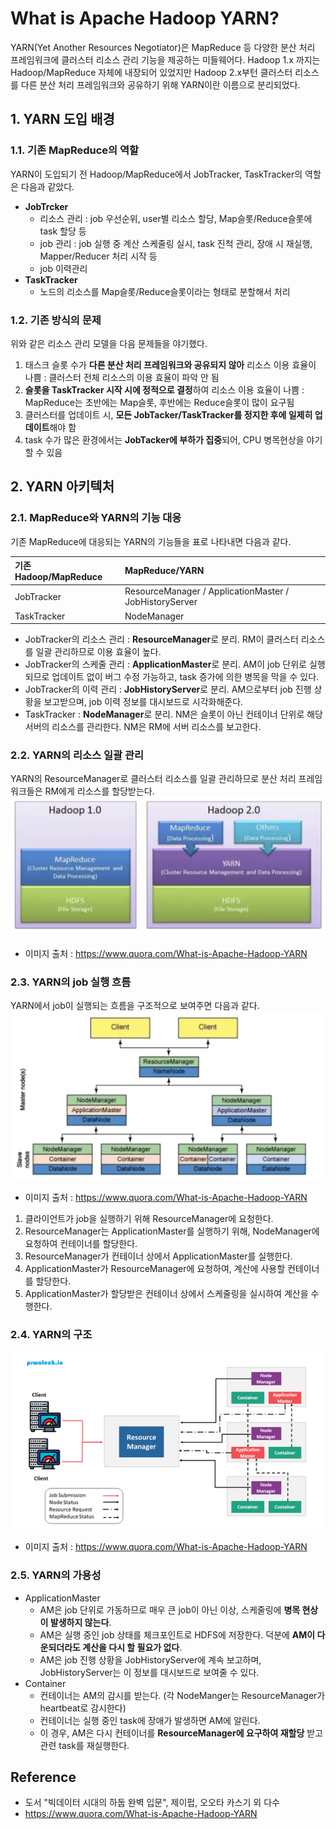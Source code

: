 # What is Apache Hadoop YARN?

YARN(Yet Another Resources Negotiator)은 MapReduce 등 다양한 분산 처리 프레임워크에 클러스터 리소스 관리 기능을 제공하는 미들웨어다.
Hadoop 1.x 까지는 Hadoop/MapReduce 자체에 내장되어 있었지만 
Hadoop 2.x부턴 클러스터 리소스를 다른 분산 처리 프레임워크와 공유하기 위해 YARN이란 이름으로 분리되었다.


## 1. YARN 도입 배경

### 1.1. 기존 MapReduce의 역할
YARN이 도입되기 전 Hadoop/MapReduce에서 JobTracker, TaskTracker의 역할은 다음과 같았다.
- <b>JobTrcker</b>
  - 리소스 관리 : job 우선순위, user별 리소스 할당, Map슬롯/Reduce슬롯에 task 할당 등
  - job 관리 : job 실행 중 계산 스케줄링 실시, task 진척 관리, 장애 시 재실행, Mapper/Reducer 처리 시작 등
  - job 이력관리
- <b>TaskTracker</b>
  - 노드의 리소스를 Map슬롯/Reduce슬롯이라는 형태로 분할해서 처리

### 1.2. 기존 방식의 문제
위와 같은 리소스 관리 모델을 다음 문제들을 야기했다.
1. 태스크 슬롯 수가 <b>다른 분산 처리 프레임워크와 공유되지 않아</b> 리소스 이용 효율이 나쁨 : 클러스터 전체 리소스의 이용 효율이 파악 안 됨
2. <b>슬롯을 TaskTracker 시작 시에 정적으로 결정</b>하여 리소스 이용 효율이 나쁨 : MapReduce는 초반에는 Map슬롯, 후반에는 Reduce슬롯이 많이 요구됨
3. 클러스터를 업데이트 시, <b>모든 JobTacker/TaskTracker를 정지한 후에 일제히 업데이트</b>해야 함
4. task 수가 많은 환경에서는 <b>JobTacker에 부하가 집중</b>되어, CPU 병목현상을 야기할 수 있음


## 2. YARN 아키텍처

### 2.1. MapReduce와 YARN의 기능 대응
기존 MapReduce에 대응되는 YARN의 기능들을 표로 나타내면 다음과 같다.

| 기존 Hadoop/MapReduce | MapReduce/YARN                                         |
| :---                 | :---                                                   |
| JobTracker           | ResourceManager / ApplicationMaster / JobHistoryServer |
| TaskTracker          | NodeManager                                            |

- JobTracker의 리소스 관리 : <b>ResourceManager</b>로 분리. RM이 클러스터 리소스를 일괄 관리하므로 이용 효율이 높다.
- JobTracker의 스케줄 관리 : <b>ApplicationMaster</b>로 분리. AM이 job 단위로 실행되므로 업데이트 없이 버그 수정 가능하고, task 증가에 의한 병목을 막을 수 있다.
- JobTracker의 이력 관리 : <b>JobHistoryServer</b>로 분리. AM으로부터 job 진행 상황을 보고받으며, job 이력 정보를 대시보드로 시각화해준다.
- TaskTracker : <b>NodeManager</b >로 분리. NM은 슬롯이 아닌 컨테이너 단위로 해당 서버의 리소스를 관리한다. NM은 RM에 서버 리소스를 보고한다.

### 2.2. YARN의 리소스 일괄 관리
YARN의 ResourceManager로 클러스터 리소스를 일괄 관리하므로 분산 처리 프레임워크들은 RM에게 리소스를 할당받는다.
![yarn_before_after](img/yarn_before_after.png)
* 이미지 출처 : https://www.quora.com/What-is-Apache-Hadoop-YARN

### 2.3. YARN의 job 실행 흐름
YARN에서 job이 실행되는 흐름을 구조적으로 보여주면 다음과 같다.
![yarn_job_flow](img/yarn_job_flow.png)
* 이미지 출처 : https://www.quora.com/What-is-Apache-Hadoop-YARN

1. 클라이언트가 job을 실행하기 위해 ResourceManager에 요청한다.
2. ResourceManager는 ApplicationMaster를 실행하기 위해, NodeManager에 요청하여 컨테이너를 할당한다.
3. ResourceManager가 컨테이너 상에서 ApplicationMaster를 실행한다.
4. ApplicationMaster가 ResourceManager에 요청하여, 계산에 사용할 컨테이너를 할당한다.
5. ApplicationMaster가 할당받은 컨테이너 상에서 스케줄링을 실시하여 계산을 수행한다.

### 2.4. YARN의 구조

![yarn_architecture](img/yarn_architecture.png)
* 이미지 출처 : https://www.quora.com/What-is-Apache-Hadoop-YARN

### 2.5. YARN의 가용성

- ApplicationMaster
  - AM은 job 단위로 가동하므로 매우 큰 job이 아닌 이상, 스케줄링에 <b>병목 현상이 발생하지 않는다</b>.
  - AM은 실행 중인 job 상태를 체크포인트로 HDFS에 저장한다. 덕분에 <b>AM이 다운되더라도 계산을 다시 할 필요가 없다</b>.
  - AM은 job 진행 상황을 JobHistoryServer에 계속 보고하며, JobHistoryServer는 이 정보를 대시보드로 보여줄 수 있다.
- Container
  - 컨테이너는 AM의 감시를 받는다. (각 NodeManger는 ResourceManager가 heartbeat로 감시한다)
  - 컨테이너는 실행 중인 task에 장애가 발생하면 AM에 알린다.
  - 이 경우, AM은 다시 컨테이너를 <b>ResourceManager에 요구하여 재할당</b> 받고 관련 task를 재실행한다.


## Reference
- 도서 "빅데이터 시대의 하둡 완벽 입문", 제이펍, 오오타 카스기 외 다수
- https://www.quora.com/What-is-Apache-Hadoop-YARN
